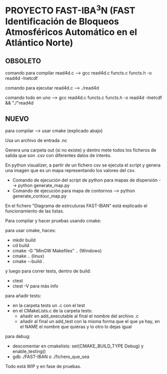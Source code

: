 # PROYECTO FAST-IBA<sup>3</sup>N (FAST Identificación de Bloqueos Atmosféricos Automático en el Atlántico Norte)

## OBSOLETO
comando para compilar read4d.c --> gcc read4d.c functs.c functs.h -o read4d -lnetcdf

comando para ejecutar read4d.c --> ./read4d

comando todo en uno --> gcc read4d.c functs.c functs.h -o read4d -lnetcdf && "./"read4d

## NUEVO
para compilar --> usar cmake (explicado abajo)

Usa un archivo de entrada .nc

Genera una carpeta out (si no existe) y dentro mete todos los ficheros de salida que son .csv con diferentes datos de interés.

En python visualizer, a partir de un fichero csv  se ejecuta el script y genera una imagen que es un mapa representando los valores del csv.
- Comando de ejecución del script de python para mapas de dispersión --> python generate_map.py
- Comando de ejecución para mapa de contornos --> python generate_contour_map.py

En el fichero "Diagrama de estrcuturas FAST-IBAN" está explicado el funcionamiento de las listas.

Para compilar y hacer pruebas usando cmake:

para usar cmake, haces:
- mkdir build
- cd build
- cmake -G "MinGW Makefiles" .. (Windows)
- cmake .. (linux)
- cmake --build .

y luego para correr tests, dentro de build:
- ctest
- ctest -V para más info

para añadir tests: 
- en la carpeta tests un .c con el test
- en el CMakeLists.c de la carpeta tests: 
    - añadir en add_executable al final el nombre del archivo .c
    - añadir al final un add_test con la misma forma que el que ya hay, en el NAME el nombre que quieras y lo otro lo dejas igual

para debug:
- descomentar en cmakelists: set(CMAKE_BUILD_TYPE Debug) y enable_testing()
- gdb ./FAST-IBAN o ./fichero_que_sea

Todo está WIP y en fase de pruebas.
